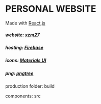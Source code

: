 # PERSONAL WEBSITE
Made with [React.js](https://reactjs.org)

##### website: [xzm27](https://xzm27-d5f48.web.app)

##### hosting: [Firebase](https://firebase.google.com)

##### icons: [Materials UI](https://material-ui.com)

##### png: [pngtree](https://pngtree.com)

production folder: build

components: src
